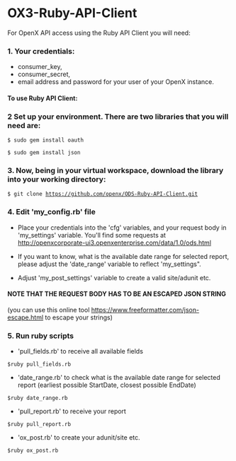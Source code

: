OX3-Ruby-API-Client
===================
For OpenX API access using the Ruby API Client you will need:

### 1. Your credentials:
- consumer_key,
- consumer_secret,
- email address and password for your user of your OpenX instance.

#### To use Ruby API Client:

### 2 Set up your environment. There are two libraries that you will need are:

<code>$ sudo gem install oauth </code>

<code>$ sudo gem install json</code>


### 3. Now, being in your virtual workspace, download the library into your working directory:

<code>$ git clone https://github.com/openx/ODS-Ruby-API-Client.git</code>

### 4. Edit 'my_config.rb' file
- Place your credentials into the 'cfg' variables, and your request body in 'my_settings' variable.
You'll find some requests at http://openxcorporate-ui3.openxenterprise.com/data/1.0/ods.html

- If you want to know, what is the available date range for selected report, please adjust the 'date_range' variable to reflect 'my_settings".

- Adjust 'my_post_settings' variable to create a valid site/adunit etc.

#### NOTE THAT THE REQUEST BODY HAS TO BE AN ESCAPED JSON STRING
(you can use this online tool https://www.freeformatter.com/json-escape.html to escape your strings)

### 5. Run ruby scripts
- 'pull_fields.rb' to receive all available fields

<code>$ruby pull_fields.rb</code>

- 'date_range.rb' to check what is the available date range for selected report (earliest possible StartDate, closest possible EndDate)

<code>$ruby date_range.rb</code>

- 'pull_report.rb' to receive your report

<code>$ruby pull_report.rb</code>

- 'ox_post.rb' to create your adunit/site etc.

<code>$ruby ox_post.rb</code>
